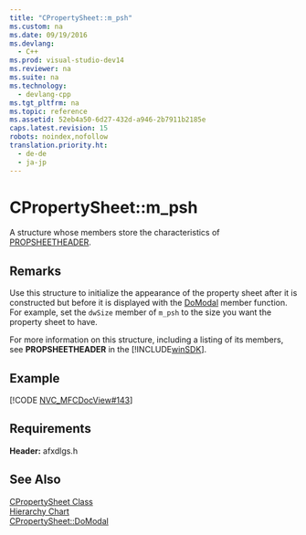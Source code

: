 ```yaml
---
title: "CPropertySheet::m_psh"
ms.custom: na
ms.date: 09/19/2016
ms.devlang: 
  - C++
ms.prod: visual-studio-dev14
ms.reviewer: na
ms.suite: na
ms.technology: 
  - devlang-cpp
ms.tgt_pltfrm: na
ms.topic: reference
ms.assetid: 52eb4a50-6d27-432d-a946-2b7911b2185e
caps.latest.revision: 15
robots: noindex,nofollow
translation.priority.ht: 
  - de-de
  - ja-jp
---
```

# CPropertySheet::m_psh
A structure whose members store the characteristics of [PROPSHEETHEADER](http://msdn.microsoft.com/library/windows/desktop/bb774546).  
  
## Remarks  
 Use this structure to initialize the appearance of the property sheet after it is constructed but before it is displayed with the [DoModal](../vs140/CPropertySheet--DoModal.md) member function. For example, set the `dwSize` member of `m_psh` to the size you want the property sheet to have.  
  
 For more information on this structure, including a listing of its members, see **PROPSHEETHEADER** in the [!INCLUDE[winSDK](../vs140/includes/winSDK_md.md)].  
  
## Example  
 [!CODE [NVC_MFCDocView#143](../CodeSnippet/VS_Snippets_Cpp/NVC_MFCDocView#143)]  
  
## Requirements  
 **Header:** afxdlgs.h  
  
## See Also  
 [CPropertySheet Class](../vs140/CPropertySheet-Class.md)   
 [Hierarchy Chart](../vs140/Hierarchy-Chart.md)   
 [CPropertySheet::DoModal](../vs140/CPropertySheet--DoModal.md)